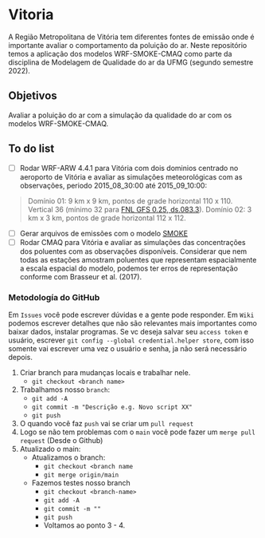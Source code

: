 # Vitoria
A Região Metropolitana de Vitória tem diferentes fontes de emissão onde é importante avaliar o comportamento da poluição do ar. Neste repositório temos a aplicação dos modelos WRF-SMOKE-CMAQ como parte da disciplina de Modelagem de Qualidade do ar da UFMG (segundo semestre 2022).

## Objetivos
Avaliar a poluição do ar com a simulação da qualidade do ar com os modelos WRF-SMOKE-CMAQ.

## To do list
- [ ] Rodar WRF-ARW 4.4.1 para Vitória com dois dominios centrado no aeroporto de Vitória e avaliar as simulações meteorológicas com as observações, periodo 2015_08_30:00 até 2015_09_10:00: 
> Domínio 01: 9 km x 9 km, pontos de grade horizontal 110 x 110. Vertical 36 (mínimo 32 para [FNL GFS 0.25, ds.083.3](https://rda.ucar.edu/datasets/ds083.3/)).
> Domínio 02: 3 km x 3 km, pontos de grade horizontal 112 x 112.
- [ ] Gerar arquivos de emissões com o modelo [SMOKE](https://www.cmascenter.org/smoke/)
- [ ] Rodar CMAQ para Vitória e avaliar as simulações das concentrações dos poluentes com as observações disponíveis. Considerar que nem todas as estações amostram poluentes que representam espacialmente a escala espacial do modelo, podemos ter erros de representação conforme com Brasseur et al. (2017).

### Metodología do GitHub
Em `Issues` você pode escrever dúvidas e a gente pode responder. Em `Wiki` podemos escrever detalhes que não são relevantes mais importantes como baixar dados, instalar programas. Se vc deseja salvar seu `access token` e usuário, escrever `git config --global credential.helper store`, com isso somente vai escrever uma vez o usuário e senha, ja não será necessário depois.

  1. Criar branch para mudanças locais e trabalhar nele.  
     - `git checkout <branch name>`
  2. Trabalhamos nosso `branch`:
     - `git add -A`
     - `git commit -m "Descrição e.g. Novo script XX"`
     - `git push`
  3. O quando você faz `push` vai se criar um `pull request`
  4. Logo se não tem problemas com o `main` você pode fazer um `merge pull request` (Desde o Github)
  5. Atualizado o main:
     - Atualizamos o branch:
        - `git checkout <branch name`
        - `git merge origin/main`
     - Fazemos testes nosso branch
        - `git checkout <branch-name>`
        - `git add -A`
        - `git commit -m ""`
        - `git push`
        - Voltamos ao ponto 3 - 4.
